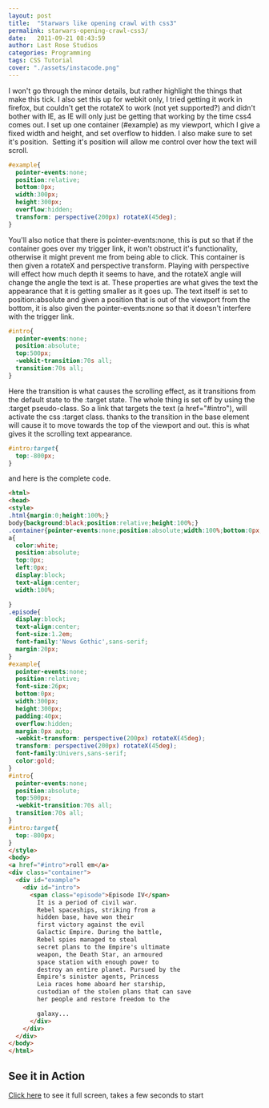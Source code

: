 ```yaml
---
layout: post
title:  "Starwars like opening crawl with css3"
permalink: starwars-opening-crawl-css3/
date:   2011-09-21 08:43:59
author: Last Rose Studios
categories: Programming
tags: CSS Tutorial
cover: "./assets/instacode.png"
---
```


I won't go through the minor details, but rather highlight the things that make this tick. I also set this up for webkit only, I tried getting it work in firefox, but couldn't get the rotateX to work (not yet supported?) and didn't bother with IE, as IE will only just be getting that working by the time css4 comes out. I set up one container (#example) as my viewport, which I give a fixed width and height, and set overflow to hidden. I also make sure to set it's position.  Setting it's position will allow me control over how the text will scroll.

```css
#example{
  pointer-events:none;
  position:relative;
  bottom:0px;
  width:300px;
  height:300px;
  overflow:hidden;
  transform: perspective(200px) rotateX(45deg);
}
```

You'll also notice that there is pointer-events:none, this is put so that if the container goes over my trigger link, it won't obstruct it's functionality, otherwise it might prevent me from being able to click. This container is then given a rotateX and perspective transform. Playing with perspective will effect how much depth it seems to have, and the rotateX angle will change the angle the text is at. These properties are what gives the text the appearance that it is getting smaller as it goes up. The text itself is set to position:absolute and given a position that is out of the viewport from the bottom, it is also given the pointer-events:none so that it doesn't interfere with the trigger link.

```css
#intro{
  pointer-events:none;
  position:absolute;
  top:500px;
  -webkit-transition:70s all;
  transition:70s all;
}
```

Here the transition is what causes the scrolling effect, as it transitions from the default state to the :target state. The whole thing is set off by using the :target pseudo-class. So a link that targets the text (a href="#intro"), will activate the css :target class. thanks to the transition in the base element will cause it to move towards the top of the viewport and out. this is what gives it the scrolling text appearance.

```css
#intro:target{
  top:-800px;
}
```

and here is the complete code.

```html
<html>
<head>
<style>
.html{margin:0;height:100%;}
body{background:black;position:relative;height:100%;}
.container{pointer-events:none;position:absolute;width:100%;bottom:0px;left:0px;height:700px;}
a{
  color:white;
  position:absolute;
  top:0px;
  left:0px;
  display:block;
  text-align:center;
  width:100%;

}
.episode{
  display:block;
  text-align:center;
  font-size:1.2em;
  font-family:'News Gothic',sans-serif;
  margin:20px;
}
#example{
  pointer-events:none;
  position:relative;
  font-size:26px;
  bottom:0px;
  width:300px;
  height:300px;
  padding:40px;
  overflow:hidden;
  margin:0px auto;
  -webkit-transform: perspective(200px) rotateX(45deg);
  transform: perspective(200px) rotateX(45deg);
  font-family:Univers,sans-serif;
  color:gold;
}
#intro{
  pointer-events:none;
  position:absolute;
  top:500px;
  -webkit-transition:70s all;
  transition:70s all;
}
#intro:target{
  top:-800px;
}
</style>
<body>
<a href="#intro">roll em</a>
<div class="container">
  <div id="example">
    <div id="intro">
      <span class="episode">Episode IV</span>
        It is a period of civil war.
        Rebel spaceships, striking from a
        hidden base, have won their
        first victory against the evil
        Galactic Empire. During the battle,
        Rebel spies managed to steal
        secret plans to the Empire's ultimate
        weapon, the Death Star, an armoured
        space station with enough power to
        destroy an entire planet. Pursued by the
        Empire's sinister agents, Princess
        Leia races home aboard her starship,
        custodian of the stolen plans that can save
        her people and restore freedom to the

        galaxy...
      </div>
    </div>
  </div>
</body>
</html>
```

## See it in Action

[Click here](https://jsfiddle.net/lastrose/Z8MUB/embedded/result/) to see it full screen, takes a few seconds to start

<script src="https://jsfiddle.net/lastrose/Z8MUB/embedded/result" async></script>